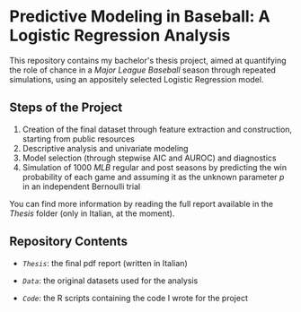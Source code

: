 # Predictive Modeling in Baseball: A Logistic Regression Analysis
  
This repository contains my bachelor's thesis project, aimed at quantifying the role of chance in a *Major League Baseball* season through repeated simulations, using an appositely selected Logistic Regression model.  

## Steps of the Project

1) Creation of the final dataset through feature extraction and construction, starting from public resources
2) Descriptive analysis and univariate modeling
3) Model selection (through stepwise AIC and AUROC) and diagnostics
4) Simulation of 1000 *MLB* regular and post seasons by predicting the win probability of each game and assuming it as the unknown parameter *p* in an independent Bernoulli trial

You can find more information by reading the full report available in the *Thesis* folder (only in Italian, at the moment).  

## Repository Contents

- *`Thesis`*: the final pdf report (written in Italian)

- *`Data`*: the original datasets used for the analysis

- *`Code`*: the R scripts containing the code I wrote for the project
